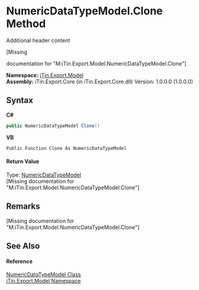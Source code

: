 # NumericDataTypeModel.Clone Method 
Additional header content 

\[Missing <summary> documentation for "M:iTin.Export.Model.NumericDataTypeModel.Clone"\]

**Namespace:**&nbsp;<a href="ef57ffcc-e95e-b212-5a46-9aa6f5a3511f">iTin.Export.Model</a><br />**Assembly:**&nbsp;iTin.Export.Core (in iTin.Export.Core.dll) Version: 1.0.0.0 (1.0.0.0)

## Syntax

**C#**<br />
``` C#
public NumericDataTypeModel Clone()
```

**VB**<br />
``` VB
Public Function Clone As NumericDataTypeModel
```


#### Return Value
Type: <a href="85a4554b-e380-0462-9d5e-abe2a06775d9">NumericDataTypeModel</a><br />\[Missing <returns> documentation for "M:iTin.Export.Model.NumericDataTypeModel.Clone"\]

## Remarks
\[Missing <remarks> documentation for "M:iTin.Export.Model.NumericDataTypeModel.Clone"\]

## See Also


#### Reference
<a href="85a4554b-e380-0462-9d5e-abe2a06775d9">NumericDataTypeModel Class</a><br /><a href="ef57ffcc-e95e-b212-5a46-9aa6f5a3511f">iTin.Export.Model Namespace</a><br />